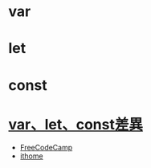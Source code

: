 # var
# let
# const
# [var、let、const差異](https://www.google.com/search?q=javascript+var+let+const+%E5%B7%AE%E7%95%B0&rlz=1CDGOYI_enTW981TW982&oq=javascript+var+let&aqs=chrome.2.0i512l6.11553j0j7&hl=zh-TW&sourceid=chrome-mobile&ie=UTF-8)
- [FreeCodeCamp](https://chinese.freecodecamp.org/news/javascript-var-let-and-const/)
- [ithome](https://ithelp.ithome.com.tw/m/articles/10209121)
